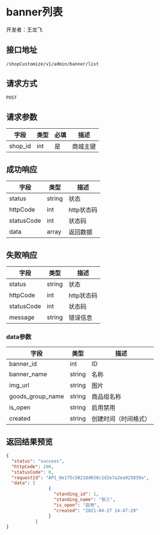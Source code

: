 # banner列表
开发者：王龙飞

## 接口地址
`/shopCustomize/v1/admin/banner/list`

## 请求方式
`POST`

## 请求参数
| 字段 | 类型   | 必填 | 描述     |
| ---- | ------ | ---- | -------- |
| shop_id   | int    | 是  | 商城主键   |

## 成功响应
| 字段       | 类型    | 描述        |
| ---------- | ------- | ----------- |
| status    | string  | 状态    |
| httpCode     | int  | http状态码    |
| statusCode | int  | 状态码 |
| data  | array  | 返回数据      |

## 失败响应
| 字段       | 类型    | 描述        |
| ---------- | ------- | ----------- |
| status    | string  | 状态    |
| httpCode     | int  | http状态码    |
| statusCode | int  | 状态码 |
| message  | string  | 错误信息      |

### data参数
| 字段 | 类型 | 描述 |
| --- | --- | --- |
| banner_id | int | ID |
| banner_name | string |  名称 |
| img_url | string | 图片 |
| goods_group_name | string |  商品组名称 |
| is_open | string |  启用禁用 |
| created | string |  创建时间（时间格式） |

## 返回结果预览
```json
{
  "status": "success",
  "httpCode": 200,
  "statusCode": 0,
  "requestId": "API_0e1f5c50218d658c1d2e7a2ea925839a",
  "data": [
                {
                  "standing_id": 1,
                  "standing_name": "张三",
                  "is_open": "启用",
                  "created": "2021-04-27 14:47:29"
                }
           ]
}
```